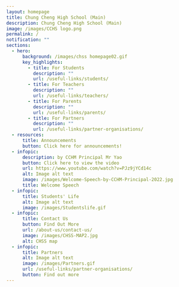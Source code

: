 ```yaml
---
layout: homepage
title: Chung Cheng High School (Main)
description: Chung Cheng High School (Main)
image: /images/CCHS logo.png
permalink: /
notification: ""
sections:
  - hero:
      background: /images/chss homepage02.gif
      key_highlights:
        - title: For Students
          description: ""
          url: /useful-links/students/
        - title: For Teachers
          description: ""
          url: /useful-links/teachers/
        - title: For Parents
          description: ""
          url: /useful-links/parents/
        - title: For Partners
          description: ""
          url: /useful-links/partner-organisations/
  - resources:
      title: Announcements
      button: Click here for announcements!
  - infopic:
      description: by CCHM Principal Mr Yao
      button: Click here to view the video
      url: https://www.youtube.com/watch?v=PJz9jYCd14c
      alt: Image alt text
      image: /images/Welcome-Speech-by-CCHM-Principal-2022.jpg
      title: Welcome Speech
  - infopic:
      title: Students' Life
      alt: Image alt text
      image: /images/Studentslife.gif
  - infopic:
      title: Contact Us
      button: Find Out More
      url: /about-us/contact-us/
      image: /images/CHSS-MAP2.jpg
      alt: CHSS map
  - infopic:
      title: Partners
      alt: Image alt text
      image: /images/Partners.gif
      url: /useful-links/partner-organisations/
      button: Find out more
---
```

